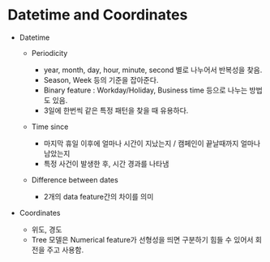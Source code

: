 # Datetime and Coordinates
- Datetime
  - Periodicity
    - year, month, day, hour, minute, second 별로 나누어서 반복성을 찾음.
    - Season, Week 등의 기준을 잡아준다.
    - Binary feature : Workday/Holiday, Business time 등으로 나누는 방법도 있음.
    - 3일에 한번씩 같은 특정 패턴을 찾을 때 유용하다.


  - Time since
    - 마지막 휴일 이후에 얼마나 시간이 지났는지 / 캠페인이 끝날때까지 얼마나 남았는지
    - 특정 사건이 발생한 후, 시간 경과를 나타냄



  - Difference between dates
    - 2개의 data feature간의 차이를 의미


- Coordinates

  - 위도, 경도
  - Tree 모델은 Numerical feature가 선형성을 띄면 구분하기 힘들 수 있어서 회전을 주고 사용함.
